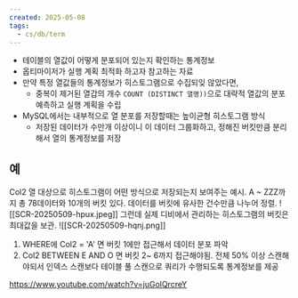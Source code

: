 ```yaml
---
created: 2025-05-08
tags:
  - cs/db/term
---
```

- 테이블의 열값이 어떻게 분포되어 있는지 확인하는 통계정보
- 옵티마이저가 실행 계획 최적화 하고자 참고하는 자료
- 만약 특정 열값들의 통계정보가 히스토그램으로 수집되잊 않았다면,
	- 중복이 제거된 열갑의 개수 `COUNT (DISTINCT 열명))`으로 대략적 열값의 분포 예측하고 실행 계획을 수립
- MySQL에서는 내부적으로 열 분포를 저장할때는 높이균형 히스토그램 방식
	- 저장된 데이터가 수만개 이상이니 이 데이터 그룹화하고, 정해진 버킷만큼 분리해서 열의 통계정보를 저장
## 예
Col2 열 대상으로 히스토그램이 어떤 방식으로 저장되는지 보여주는 예시. A ~ ZZZ까지 총 78데이터와 10개의 버킷 있다. 데이터를 버킷에 유사한 건수만큼 나누어 정렬.
![[SCR-20250509-hpux.jpeg]]
그런데 실제 디비에서 관리하는 히스토그램의 버킷은 최대값을 보관.
![[SCR-20250509-hqnj.png]]
1. WHERE에 Col2 = 'A' 면 버킷 1에만 접근해서 데이터 분포 파악
2. Col2 BETWEEN E AND O 면 버킷 2~ 6까지 접근해야됨. 전체 50% 이상 스캔해야되서 인덱스 스캔보다 테이블 풀 스캔으로 쿼리가 수행되도록 통계정보를 제공

https://www.youtube.com/watch?v=juGolQrcreY